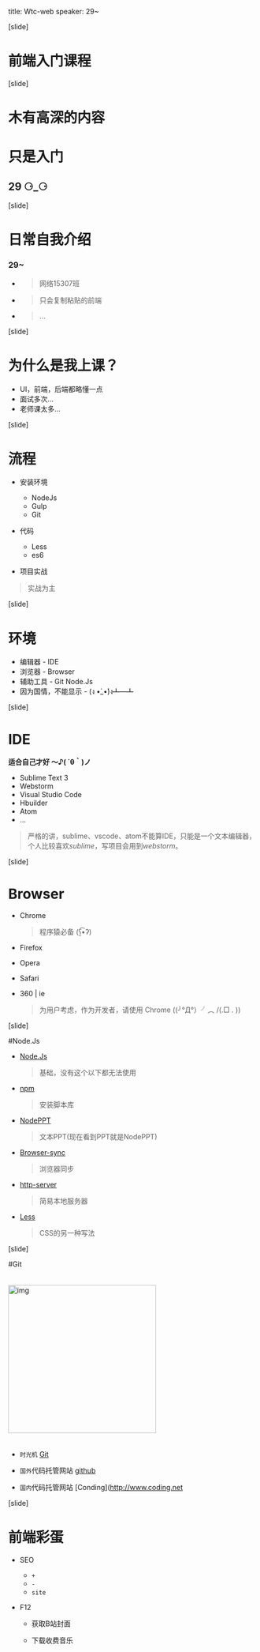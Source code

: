 
title: Wtc-web
speaker: 29~
<!-- theme: -->

[slide]

# 前端入门课程



[slide]

# 木有高深的内容

# **只是入门**

## 29 ⚆_⚆
[slide]
# 日常自我介绍

### 29~
- > 网络15307班
- > 只会复制粘贴的前端
- > ...

[slide]
# 为什么是我上课？

-  UI，前端，后端都略懂一点
-  面试多次...
-  老师课太多...

[slide]
# 流程

- 安装环境
	-  NodeJs
	-  Gulp
	-  Git

- 代码
	- Less
	- es6

- 项目实战
> 实战为主

[slide]



# 环境

- 编辑器 - IDE
- 浏览器 - Browser
- 辅助工具 - Git Node.Js
- 因为国情，不能显示 - (ง •̀_•́)ง┻━┻


[slide]

# IDE

**适合自己才好 ～♪( ´θ｀)ノ**

- Sublime Text 3
- Webstorm
- Visual Studio Code
- Hbuilder
- Atom
- ...

>	严格的讲，sublime、vscode、atom不能算IDE，只能是一个文本编辑器，个人比较喜欢*sublime*，写项目会用到*webstorm*。

[slide]

# Browser

- Chrome
	> 程序猿必备 (ʕ̫͡•ʔ)

- Firefox
- Opera
- Safari
- 360 | ie
	> 为用户考虑，作为开发者，请使用 Chrome ((╯°Д°）╯︵ /(.□ . \))


[slide]

#Node.Js

- [Node.Js](http://nodejs.org)
	> 基础，没有这个以下都无法使用
- [npm](https://npm.taobao.org/)
	> 安装脚本库
- [NodePPT](https://github.com/ksky521/nodeppt/)
	> 文本PPT(现在看到PPT就是NodePPT)
- [Browser-sync](http://www.browsersync.cn/)
	> 浏览器同步
- [http-server](https://github.com/indexzero/http-server)
	> 简易本地服务器
- [Less](http://www.bootcss.com/p/lesscss/)
	> CSS的另一种写法

[slide]

#Git

<img src="http://ots3ze24j.bkt.clouddn.com/sgj.png" alt="img" width="300" style="margin:20px auto">

- `时光机` [Git](http://www.liaoxuefeng.com/wiki/0013739516305929606dd18361248578c67b8067c8c017b000/)

- `国外`代码托管网站 [github](http://github.com)

- `国内`代码托管网站 [Conding](http://www.coding.net

[slide]

# 前端彩蛋

- SEO

	- `+`
	- `-`
	- `site`

- F12
	- 获取B站封面

	- 下载收费音乐
